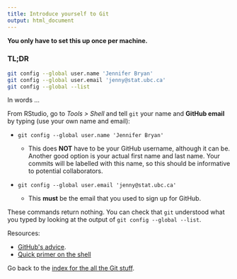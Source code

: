 ```yaml
---
title: Introduce yourself to Git
output: html_document
---
```


**You only have to set this up once per machine.**

### TL;DR

``` sh
git config --global user.name 'Jennifer Bryan'
git config --global user.email 'jenny@stat.ubc.ca'
git config --global --list
```

In words ...

From RStudio, go to *Tools > Shell* and tell `git` your name and **GitHub email** by typing (use your own name and email):

  * `git config --global user.name 'Jennifer Bryan'`
  
    - This does __NOT__ have to be your GitHub username, although it can be. Another good option is your actual first name and last name. Your commits will be labelled with this name, so this should be informative to potential collaborators.

  * `git config --global user.email 'jenny@stat.ubc.ca'`
  
    - This __must__ be the email that you used to sign up for GitHub.

These commands return nothing. You can check that `git` understood what you typed by looking at the output of `git config --global --list`.

Resources:

* [GitHub's advice](https://help.github.com/articles/set-up-git).
* [Quick primer on the shell](git09_shell.html)

Go back to the [index for the all the Git stuff](git00_index.html).
